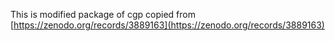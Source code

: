 This is modified package of cgp copied from [https://zenodo.org/records/3889163](https://zenodo.org/records/3889163)
